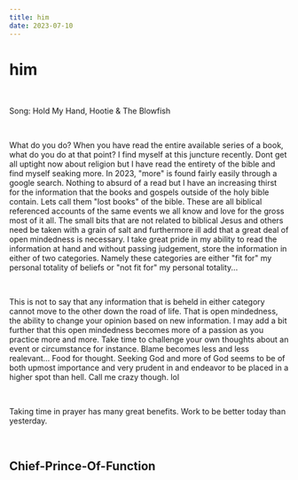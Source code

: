 ```yaml
---
title: him
date: 2023-07-10
---
```


# him

<br>

Song: Hold My Hand, Hootie & The Blowfish

<br>

What do you do? When you have read the entire available series of a book, what do you do at that point? I find myself at this juncture recently. Dont get all uptight now about religion but I have read the entirety of the bible and find myself seaking more. In 2023, "more" is found fairly easily through a google search. Nothing to absurd of a read but I have an increasing thirst for the information that the books and gospels outside of the holy bible contain. Lets call them "lost books" of the bible. These are all biblical referenced accounts of the same events we all know and love for the gross most of it all. The small bits that are not related to biblical Jesus and others need be taken with a grain of salt and furthermore ill add that a great deal of open mindedness is necessary. I take great pride in my ability to read the information at hand and without passing judgement, store the information in either of two categories. Namely these categories are either "fit for" my personal totality of beliefs or "not fit for" my personal totality... 

<br>

This is not to say that any information that is beheld in either category cannot move to the other down the road of life. That is open mindedness, the ability to change your opinion based on new information. I may add a bit further that this open mindedness becomes more of a passion as you practice more and more. Take time to challenge your own thoughts about an event or circumstance for instance. Blame becomes less and less realevant... Food for thought. Seeking God and more of God seems to be of both upmost importance and very prudent in and endeavor to be placed in a higher spot than hell. Call me crazy though. lol 

<br>

Taking time in prayer has many great benefits. Work to be better today than yesterday.


<br>

## Chief-Prince-Of-Function
